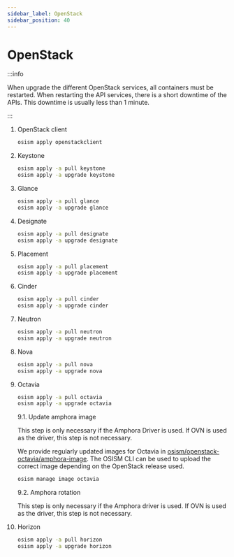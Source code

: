 ```yaml
---
sidebar_label: OpenStack
sidebar_position: 40
---
```


# OpenStack

:::info

When upgrade the different OpenStack services, all containers must be
restarted. When restarting the API services, there is a short downtime
of the APIs. This downtime is usually less than 1 minute.

:::

1. OpenStack client

   ```bash
   osism apply openstackclient
   ```

2. Keystone

   ```bash
   osism apply -a pull keystone
   osism apply -a upgrade keystone
   ```

3. Glance

   ```bash
   osism apply -a pull glance
   osism apply -a upgrade glance
   ```

4. Designate

   ```bash
   osism apply -a pull designate
   osism apply -a upgrade designate
   ```

5. Placement

   ```bash
   osism apply -a pull placement
   osism apply -a upgrade placement
   ```

6. Cinder

   ```bash
   osism apply -a pull cinder
   osism apply -a upgrade cinder
   ```

7. Neutron

   ```bash
   osism apply -a pull neutron
   osism apply -a upgrade neutron
   ```

8. Nova

   ```bash
   osism apply -a pull nova
   osism apply -a upgrade nova
   ```

9. Octavia

   ```bash
   osism apply -a pull octavia
   osism apply -a upgrade octavia
   ```

   9.1. Update amphora image

   This step is only necessary if the Amphora Driver is used. If OVN is used as the driver,
   this step is not necessary.

   We provide regularly updated images for Octavia in
   [osism/openstack-octavia/amphora-image](https://github.com/osism/openstack-octavia-amphora-image).
   The OSISM CLI can be used to upload the correct image depending on the OpenStack release
   used.

   ```bash
   osism manage image octavia
   ```

   9.2. Amphora rotation

   This step is only necessary if the Amphora driver is used. If OVN is used as the driver,
   this step is not necessary.

10. Horizon

    ```bash
    osism apply -a pull horizon
    osism apply -a upgrade horizon
    ```
